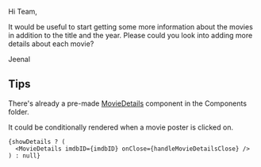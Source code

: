 Hi Team,

It would be useful to start getting some more information about the movies in addition to the title and the year. Please could you look into adding more details about each movie?

Jeenal

## Tips

There's already a pre-made [MovieDetails](../src/components/MovieDetails.jsx) component in the Components folder. 

It could be conditionally rendered when a movie poster is clicked on.

```
{showDetails ? (
  <MovieDetails imdbID={imdbID} onClose={handleMovieDetailsClose} />
) : null}
```
